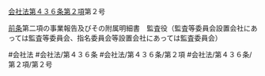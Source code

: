[会社法第４３６条第２項](会社法＿＿＿＿第４３６条第２項)第２号

[前条](会社法＿＿＿＿第４３５条第１項)第二項の事業報告及びその附属明細書　監査役（監査等委員会設置会社にあっては監査等委員会、指名委員会等設置会社にあっては監査委員会）


#会社法
#会社法/第４３６条
#会社法/第４３６条/第２項
#会社法/第４３６条/第２項/第２号
